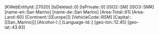 ﻿---
location: [43.93,12.45]
type: Country
tags: [geo/Country]
---
[KWebEntityId::27020]
[IsDeleted::0]
[IsPrivate::0]
[ISO2::SM]
[ISO3::SMR]
[name-en::San Marino]
[name-de::San Marino]
[Area-Total::61]
[Area-Land::60]
[Continent::[[Europe]]]
[VehicleCode::RSM]
[Capital::[[San_Marino]]]
[Alcohol-l::]
[Language-Id::]
[geo-lon::12.45]
[geo-lat::43.93]

